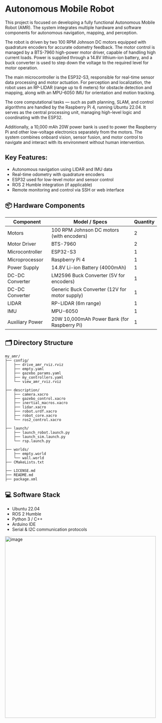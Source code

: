 # Autonomous Mobile Robot

This project is focused on developing a fully functional Autonomous Mobile Robot (AMR). The system integrates multiple hardware and software components for autonomous navigation, mapping, and perception.

The robot is driven by two 100 RPM Johnson DC motors equipped with quadrature encoders for accurate odometry feedback. The motor control is managed by a BTS-7960 high-power motor driver, capable of handling high current loads. Power is supplied through a 14.8V lithium-ion battery, and a buck converter is used to step down the voltage to the required level for motor operation.

The main microcontroller is the ESP32-S3, responsible for real-time sensor data processing and motor actuation. For perception and localization, the robot uses an RP-LIDAR (range up to 6 meters) for obstacle detection and mapping, along with an MPU-6050 IMU for orientation and motion tracking.

The core computational tasks — such as path planning, SLAM, and control algorithms are handled by the Raspberry Pi 4, running Ubuntu 22.04. It serves as the central processing unit, managing high-level logic and coordinating with the ESP32.

Additionally, a 10,000 mAh 20W power bank is used to power the Raspberry Pi and other low-voltage electronics separately from the motors. The system combines onboard vision, sensor fusion, and motor control to navigate and interact with its environment without human intervention.

## Key Features:
- Autonomous navigation using LIDAR and IMU data
- Real-time odometry with quadrature encoders
- ESP32 used for low-level motor and sensor control 
- ROS 2 Humble integration (if applicable)
- Remote monitoring and control via SSH or web interface

## 📦 Hardware Components
| Component          | Model / Specs                                | Quantity |
|--------------------|-----------------------------------------------|----------|
| Motors             | 100 RPM Johnson DC motors (with encoders)     | 2        |
| Motor Driver       | BTS-7960                                       | 2        |
| Microcontroller    | ESP32-S3                                       | 1        |
| Microprocessor     | Raspberry Pi 4                                 | 1        |
| Power Supply       | 14.8V Li-ion Battery (4000mAh)                 | 1        |
| DC-DC Converter    | LM2596 Buck Converter (5V for encoders)        | 1        |
| DC-DC Converter    | Generic Buck Converter (12V for motor supply)  | 1        |
| LIDAR              | RP-LIDAR (6m range)                            | 1        |
| IMU                | MPU-6050                                       | 1        |
| Auxiliary Power    | 20W 10,000mAh Power Bank (for Raspberry Pi)    | 1        |

## 🗂 Directory Structure
```
my_amr/
├── config/
│   ├── drive_amr_rviz.rviz
│   ├── empty.yaml
│   ├── gazebo_params.yaml
│   ├── my_controllers.yaml
│   └── view_amr_rviz.rviz
│
├── description/
│   ├── camera.xacro
│   ├── gazebo_control.xacro
│   ├── inertial_macros.xacro
│   ├── lidar.xacro
│   ├── robot.urdf.xacro
│   ├── robot_core.xacro
│   └── ros2_control.xacro
│
├── launch/
│   ├── launch_robot.launch.py
│   ├── launch_sim.launch.py
│   └── rsp.launch.py
│
├── worlds/
│   ├── empty.world
│   └── wall.world
├── CMakeLists.txt
│
├── LICENSE.md
├── README.md
├── package.xml

``` 

## 💻 Software Stack
- Ubuntu 22.04
- ROS 2 Humble
- Python 3 / C++
- Arduino IDE
- Serial & I2C communication protocols


<img width="500" height="600" alt="image" align="center" src="https://github.com/user-attachments/assets/f3557f0f-b83c-42b9-84e1-36b483d27081" />
